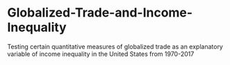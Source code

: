 # Globalized-Trade-and-Income-Inequality

Testing certain quantitative measures of globalized trade as an explanatory variable of income inequality in the United States from 1970-2017

